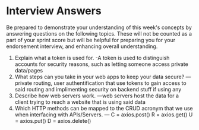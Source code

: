 # Interview Answers
Be prepared to demonstrate your understanding of this week's concepts by answering questions on the following topics. These will not be counted as a part of your sprint score but will be helpful for preparing you for your endorsement interview, and enhancing overall understanding.


1. Explain what a token is used for.
-A token is used to distinguish accounts for security reasons, such as letting someone access private data/pages
2. What steps can you take in your web apps to keep your data secure?
—private routing, user authentification that use tokens to gain access to said routing and implimenting security on backend stuff if using any
3. Describe how web servers work.
—web servers host the data for a client trying to reach a website that is using said data
4. Which HTTP methods can be mapped to the CRUD acronym that we use when interfacing with APIs/Servers.
— C = axios.post() R = axios.get() U = axios.put() D = axios.delete()